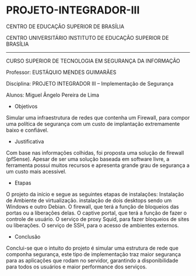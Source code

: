 # PROJETO-INTEGRADOR-III
CENTRO DE EDUCAÇÃO SUPERIOR DE BRASÍLIA

CENTRO UNIVERSITÁRIO INSTITUTO DE EDUCAÇÃO SUPERIOR DE BRASÍLIA 
______________________________________________________________________
CURSO SUPERIOR DE TECNOLOGIA EM SEGURANÇA DA INFORMAÇÃO 

Professor: EUSTÁQUIO MENDES GUIMARÃES

Disciplina: PROJETO INTEGRADOR III – Implementação de Segurança

Alunos: Miguel Ângelo Pereira de Lima

- Objetivos

 Simular uma infraestrutura de redes que contenha um Firewall, para compor uma política de segurança com um custo de implantação extremamente baixo e confiável.

- Justificativa

Com base nas informações colhidas, foi proposta uma solução de firewall (pfSense). Apesar de ser uma solução baseada em software livre, a ferramenta possui muitos recursos e apresenta grande grau de segurança a um custo mais acessível.

- Etapas

O projeto da início e segue as seguintes etapas de instalações: Instalação de Ambiente de virtualização. instalação de dois desktops sendo um Windows e outro Debian. O firewall, que terá a função de bloqueios das portas ou a liberações delas. O captive portal, que terá a função de fazer o controle de usuário. O serviço de proxy Squid, para fazer bloqueios de sites ou liberações. O serviço de SSH, para o acesso de ambientes externos.

- Conclusão

Conclui-se que o intuito do projeto é simular uma estrutura de rede que componha segurança, este tipo de implementação traz maior segurança para as aplicações que rodam no servidor, garantindo a disponibilidade para todos os usuários e maior performance dos serviços.

